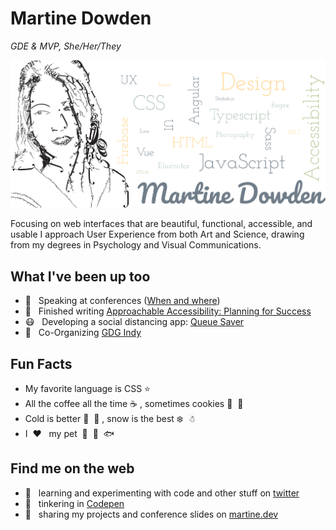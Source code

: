 # Martine Dowden

*GDE & MVP, She/Her/They*

![avatar and list of skills: UX, CSS, UI, UX, HTML, JavaScript, Typescript, Sass, Less, Design, Accessibility, Illustrator, Photography, XSLT, XPath, Vue, React, Regex, Statistics](https://raw.githubusercontent.com/martine-dowden/martine-dowden/master/img/portrait.png)

Focusing on web interfaces that are beautiful, functional, accessible, and usable I approach User Experience from both Art and Science, drawing from my  degrees in Psychology and Visual Communications.

## What I've been up too

- 💬 &nbsp; Speaking at conferences ([When and where](https://martine-dowden.github.io/portfolio/speaking))
- 📖 &nbsp; Finished writing [Approachable Accessibility: Planning for Success](https://www.apress.com/gp/book/9781484248805)
- 😷 &nbsp; Developing a social distancing app: [Queue Saver](https://queuesaver.com/)
- 📡 &nbsp; Co-Organizing [GDG Indy](https://www.meetup.com/gdg-indy/)

## Fun Facts

- My favorite language is CSS ⭐
- All the coffee all the time ☕ , sometimes cookies 🍪 &nbsp;🍪
- Cold is better 🍂 &nbsp;🎃 , snow is the best ❄️ &nbsp;☃
- I &nbsp;❤️ &nbsp; my pet &nbsp;🐠 &nbsp;🐡 &nbsp;🐟

## Find me on the web

- 🔬 &nbsp; learning and experimenting with code and other stuff on [twitter](https://twitter.com/Martine_Dowden)
- 🔨 &nbsp; tinkering in [Codepen](https://codepen.io/martine-dowden)
- 📓 &nbsp; sharing my projects and conference slides on [martine.dev](http://martine.dev/)

